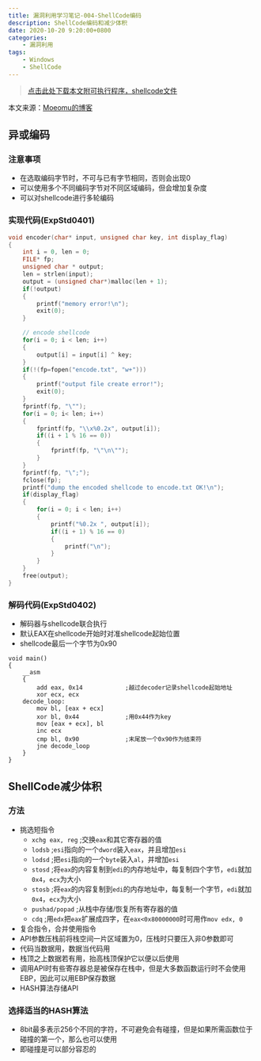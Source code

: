 ```yaml
---
title: 漏洞利用学习笔记-004-ShellCode编码
description: ShellCode编码和减少体积
date: 2020-10-20 9:20:00+0800
categories:
    - 漏洞利用
tags:
    - Windows
    - ShellCode
---
```


> [点击此处下载本文附可执行程序，shellcode文件](./exploit-study-04.zip)

本文来源：[Moeomu的博客](/zh-cn/posts/漏洞利用学习笔记-004-shellcode编码/)

## 异或编码

### 注意事项

- 在选取编码字节时，不可与已有字节相同，否则会出现0
- 可以使用多个不同编码字节对不同区域编码，但会增加复杂度
- 可以对shellcode进行多轮编码

### 实现代码(ExpStd0401)

```CPP
void encoder(char* input, unsigned char key, int display_flag)
{
    int i = 0, len = 0;
    FILE* fp;
    unsigned char * output;
    len = strlen(input);
    output = (unsigned char*)malloc(len + 1);
    if(!output)
    {
        printf("memory error!\n");
        exit(0);
    }

    // encode shellcode
    for(i = 0; i < len; i++)
    {
        output[i] = input[i] ^ key;
    }
    if(!(fp=fopen("encode.txt", "w+")))
    {
        printf("output file create error!");
        exit(0);
    }
    fprintf(fp, "\"");
    for(i = 0; i< len; i++)
    {
        fprintf(fp, "\\x%0.2x", output[i]);
        if((i + 1 % 16 == 0))
        {
            fprintf(fp, "\"\n\"");
        }
    }
    fprintf(fp, "\";");
    fclose(fp);
    printf("dump the encoded shellcode to encode.txt OK!\n");
    if(display_flag)
    {
        for(i = 0; i < len; i++)
        {
            printf("%0.2x ", output[i]);
            if((i + 1) % 16 == 0)
            {
                printf("\n");
            }
        }
    }
    free(output);
}
```

### 解码代码(ExpStd0402)

- 解码器与shellcode联合执行
- 默认EAX在shellcode开始时对准shellcode起始位置
- shellcode最后一个字节为0x90

```x86asm
void main()
{
    __asm
    {
        add eax, 0x14            ;越过decoder记录shellcode起始地址
        xor ecx, ecx
    decode_loop:
        mov bl, [eax + ecx]
        xor bl, 0x44             ;用0x44作为key
        mov [eax + ecx], bl
        inc ecx
        cmp bl, 0x90             ;末尾放一个0x90作为结束符
        jne decode_loop
    }
}
```

## ShellCode减少体积

### 方法

- 挑选短指令
  - `xchg eax, reg`   ;交换`eax`和其它寄存器的值
  - `lodsb`           ;`esi`指向的一个`dword`装入`eax`，并且增加`esi`
  - `lodsd`           ;把`esi`指向的一个`byte`装入`al`，并增加`esi`
  - `stosd`           ;将`eax`的内容复制到`edi`的内存地址中，每复制四个字节，`edi`就加`0x4`，`ecx`为大小
  - `stosb`           ;将`eax`的内容复制到`edi`的内存地址中，每复制一个字节，`edi`就加`0x4`，`ecx`为大小
  - `pushad/popad`    ;从栈中存储/恢复所有寄存器的值
  - `cdq`             ;用`edx`把`eax`扩展成四字，在`eax<0x80000000`时可用作`mov edx, 0`
- 复合指令，合并使用指令
- API参数压栈前将栈空间一片区域置为0，压栈时只要压入非0参数即可
- 代码当数据用，数据当代码用
- 栈顶之上数据若有用，抬高栈顶保护它以便以后使用
- 调用API时有些寄存器总是被保存在栈中，但是大多数函数运行时不会使用EBP，因此可以用EBP保存数据
- HASH算法存储API

### 选择适当的HASH算法

- 8bit最多表示256个不同的字符，不可避免会有碰撞，但是如果所需函数位于碰撞的第一个，那么也可以使用
- 即碰撞是可以部分容忍的
